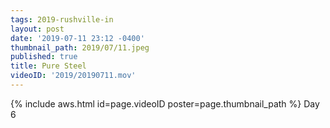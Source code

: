 ```yaml
---
tags: 2019-rushville-in
layout: post
date: '2019-07-11 23:12 -0400'
thumbnail_path: 2019/07/11.jpeg
published: true
title: Pure Steel
videoID: '2019/20190711.mov'
---
```


{% include aws.html id=page.videoID poster=page.thumbnail_path %}
Day 6